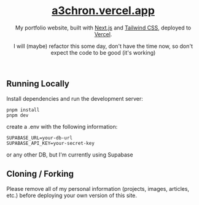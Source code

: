 <div align="center">
    <a href="https://a3chron.vercel.app/"><h1 align="center">a3chron.vercel.app</h1></a>
    
My portfolio website, built with [Next.js](https://nextjs.org/) and [Tailwind CSS](https://tailwindcss.com/), deployed to [Vercel](https://vercel.com/).

I will (maybe) refactor this some day, don't have the time now, so don't expect the code to be good (it's working)

</div>

<br/>

## Running Locally

Install dependencies and run the development server:
```sh-session
pnpm install
pnpm dev
```

create a .env with the following information:
```
SUPABASE_URL=your-db-url
SUPABASE_API_KEY=your-secret-key
```

or any other DB, but I'm currently using Supabase


## Cloning / Forking

Please remove all of my personal information (projects, images, articles, etc.) before deploying your own version of this site.
